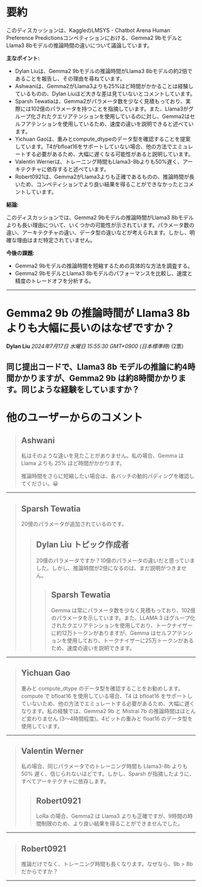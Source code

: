 # 要約 
このディスカッションは、KaggleのLMSYS - Chatbot Arena Human Preference Predictionsコンペティションにおける、Gemma2 9bモデルとLlama3 8bモデルの推論時間の違いについて議論しています。

**主なポイント:**

* Dylan Liuは、Gemma2 9bモデルの推論時間がLlama3 8bモデルの約2倍であることを報告し、その理由を尋ねています。
* Ashwaniは、Gemma2がLlama3よりも25%ほど時間がかかることは経験しているものの、Dylan Liuほど大きな差は見ていないとコメントしています。
* Sparsh Tewatiaは、Gemma2がパラメータ数を少なく見積もっており、実際には102億のパラメータを持つことを指摘しています。また、Llama3がグループ化されたクエリアテンションを使用しているのに対し、Gemma2はセルフアテンションを使用しているため、速度の違いを説明できると述べています。
* Yichuan Gaoは、重みとcompute_dtypeのデータ型を確認することを提案しています。T4がbfloat16をサポートしていない場合、他の方法でエミュレートする必要があるため、大幅に遅くなる可能性があると説明しています。
* Valentin Wernerは、トレーニング時間もLlama3-8bよりも50%遅く、アーキテクチャに依存すると述べています。
* Robert0921は、Gemma2がLlama3よりも正確であるものの、推論時間が長いため、コンペティションでより良い結果を得ることができなかったとコメントしています。

**結論:**

このディスカッションでは、Gemma2 9bモデルの推論時間がLlama3 8bモデルよりも長い理由について、いくつかの可能性が示されています。パラメータ数の違い、アーキテクチャの違い、データ型の違いなどが考えられます。しかし、明確な理由はまだ特定されていません。

**今後の課題:**

* Gemma2 9bモデルの推論時間を短縮するための具体的な方法を調査する。
* Gemma2 9bモデルとLlama3 8bモデルのパフォーマンスを比較し、速度と精度のトレードオフを分析する。


---
# Gemma2 9b の推論時間が Llama3 8b よりも大幅に長いのはなぜですか？

**Dylan Liu** *2024年7月17日 水曜日 15:55:30 GMT+0900 (日本標準時)* (2票)

同じ提出コードで、Llama3 8b モデルの推論に約4時間かかりますが、Gemma2 9b は約8時間かかります。同じような経験をしていますか？
---
# 他のユーザーからのコメント
> ## Ashwani
> 
> 私はそのような違いを見たことがありません。私の場合、Gemma は Llama よりも 25% ほど時間がかかります。
> 
> 推論時間をさらに短縮したい場合は、各バッチの動的パディングを確認してください。😀
> 
> 
> 
---
> ## Sparsh Tewatia
> 
> 20億のパラメータが追加されているのです。
> 
> 
> 
> > ## Dylan Liu トピック作成者
> > 
> > 20億のパラメータですか？10億のパラメータの違いだと思っていました。しかし、推論時間が2倍になるのは、まだ説明がつきません。
> > 
> > 
> > 
> > > ## Sparsh Tewatia
> > > 
> > > Gemma は常にパラメータ数を少なく見積もっており、102億のパラメータを示しています。また、LLAMA 3 はグループ化されたクエリアテンションを使用しており、トークナイザーに約12万トークンがありますが、Gemma はセルフアテンションを使用しており、トークナイザーに25万トークンがあるため、速度の違いを説明できます。
> > > 
> > > 
> > > 
---
> ## Yichuan Gao
> 
> 重みと compute_dtype のデータ型を確認することをお勧めします。compute で bfloat16 を使用している場合、T4 は bfloat16 をサポートしていないため、他の方法でエミュレートする必要があるため、大幅に遅くなります。私の経験では、Gemma2 9b と Mistral 7b の推論時間はほとんど変わりません (3～4時間程度)。4ビットの重みと float16 のデータ型を使用しています。
> 
> 
> 
---
> ## Valentin Werner
> 
> 私の場合、同じパラメータでのトレーニング時間も Llama3-8b よりも 50% 遅く、信じられないほどです。しかし、Sparsh が指摘したように、すべてアーキテクチャに依存します。
> 
> 
> 
> > ## Robert0921
> > 
> > LoRa の場合、Gemma2 は Llama3 よりも正確ですが、9時間の時間制限のため、より良い結果を得ることができませんでした。
> > 
> > 
> > 
---
> ## Robert0921
> 
> 推論だけでなく、トレーニング時間も長くなります。なぜなら、9b > 8b だからですか？
> 
> 
> 
---

